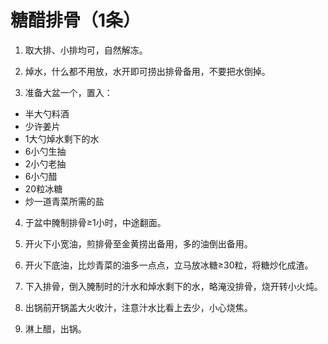 # 糖醋排骨（1条）

1. 取大排、小排均可，自然解冻。

2. 焯水，什么都不用放，水开即可捞出排骨备用，不要把水倒掉。

3. 准备大盆一个，置入：
- 半大勺料酒
- 少许姜片
- 1大勺焯水剩下的水
- 6小勺生抽
- 2小勺老抽
- 6小勺醋
- 20粒冰糖
- 炒一道青菜所需的盐

4. 于盆中腌制排骨≥1小时，中途翻面。

5. 开火下小宽油，煎排骨至金黄捞出备用，多的油倒出备用。

6. 开火下底油，比炒青菜的油多一点点，立马放冰糖≥30粒，将糖炒化成渣。

7. 下入排骨，倒入腌制时的汁水和焯水剩下的水，略淹没排骨，烧开转小火炖。

8. 出锅前开锅盖大火收汁，注意汁水比看上去少，小心烧焦。

9. 淋上醋，出锅。
